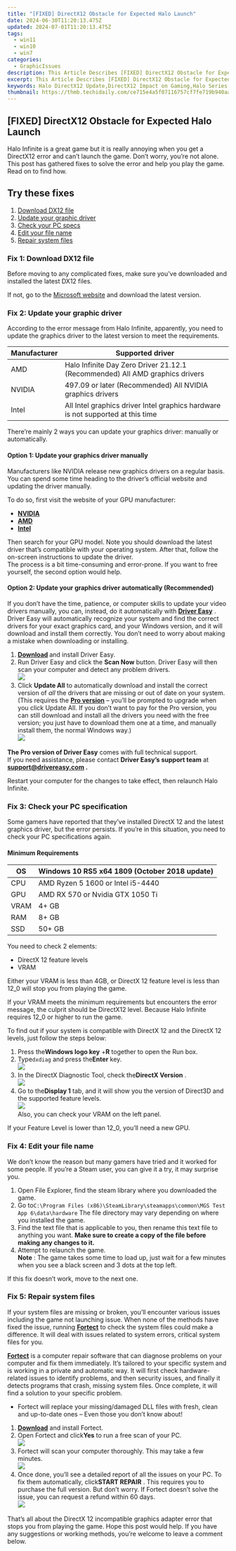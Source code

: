 ```yaml
---
title: "[FIXED] DirectX12 Obstacle for Expected Halo Launch"
date: 2024-06-30T11:20:13.475Z
updated: 2024-07-01T11:20:13.475Z
tags:
  - win11
  - win10
  - win7
categories:
  - GraphicIssues
description: This Article Describes [FIXED] DirectX12 Obstacle for Expected Halo Launch
excerpt: This Article Describes [FIXED] DirectX12 Obstacle for Expected Halo Launch
keywords: Halo DirectX12 Update,DirectX12 Impact on Gaming,Halo Series Technological Challenges,Anticipated Halo Games Released,Halo 7 Developer Insights,DirectX12 Gaming Advancements,Halo's Technical Development Obstacles
thumbnail: https://thmb.techidaily.com/ce715e4a5f07116757cf7fe719b940aadd98801d018a43c3249d3a4866964b88.jpg
---
```


## [FIXED] DirectX12 Obstacle for Expected Halo Launch

 Halo Infinite is a great game but it is really annoying when you get a DirectX12 error and can’t launch the game. Don’t worry, you’re not alone. This post has gathered fixes to solve the error and help you play the game. Read on to find how.

## Try these fixes

1. [Download DX12 file](#fix)
2. [Update your graphic driver](#fix1)
3. [Check your PC specs](#fix2)
4. [Edit your file name](#fix3)
5. [Repair system files](#fix4)

### Fix 1: Download DX12 file

 Before moving to any complicated fixes, make sure you’ve downloaded and installed the latest DX12 files.

 If not, go to the [Microsoft website](https://www.microsoft.com/en-us/download/details.aspx?id=35) and download the latest version.

### Fix 2: Update your graphic driver

 According to the error message from Halo Infinite, apparently, you need to update the graphics driver to the latest version to meet the requirements.

| **Manufacturer** | **Supported driver**                                                            |
| ---------------- | ------------------------------------------------------------------------------- |
| AMD              | Halo Infinite Day Zero Driver 21.12.1 (Recommended) All AMD graphics drivers    |
| NVIDIA           | 497.09 or later (Recommended) All NVIDIA graphics drivers                       |
| Intel            | All Intel graphics driver Intel graphics hardware is not supported at this time |

 There’re mainly 2 ways you can update your graphics driver: manually or automatically.

#### Option 1: Update your graphics driver manually

 Manufacturers like NVIDIA release new graphics drivers on a regular basis. You can spend some time heading to the driver’s official website and updating the driver manually.

To do so, first visit the website of your GPU manufacturer:

* **[NVIDIA](https://tools.techidaily.com/drivereasy/download/)**
* **[AMD](https://www.amd.com/en/support)**
* **[Intel](https://downloadcenter.intel.com/product/80939/Graphics)**

 Then search for your GPU model. Note you should download the latest driver that’s compatible with your operating system. After that, follow the on-screen instructions to update the driver.  
 The process is a bit time-consuming and error-prone. If you want to free yourself, the second option would help.

#### Option 2: Update your graphics driver automatically (Recommended)

 If you don’t have the time, patience, or computer skills to update your video drivers manually, you can, instead, do it automatically with [](https://tools.techidaily.com/drivereasy/download/) **[Driver Easy](https://tools.techidaily.com/drivereasy/download/)**  . Driver Easy will automatically recognize your system and find the correct drivers for your exact graphics card, and your Windows version, and it will download and install them correctly. You don’t need to worry about making a mistake when downloading or installing.

1. **[Download](https://tools.techidaily.com/drivereasy/download/) [](https://tools.techidaily.com/drivereasy/download/)**  and install Driver Easy.
2. Run Driver Easy and click the **Scan Now** button. Driver Easy will then scan your computer and detect any problem drivers.  
![](https://images.drivereasy.com/wp-content/uploads/2020/08/Scan-now.jpg)
3. Click **Update All** to automatically download and install the correct version of _all_ the drivers that are missing or out of date on your system. (This requires the **[Pro version](https://tools.techidaily.com/drivereasy/download/)**  – you’ll be prompted to upgrade when you click Update All. If you don’t want to pay for the Pro version, you can still download and install all the drivers you need with the free version; you just have to download them one at a time, and manually install them, the normal Windows way.)  
![](https://images.drivereasy.com/wp-content/uploads/2020/09/de-update-all-rtx-3080.jpg)

**The Pro version of Driver Easy** comes with full technical support.  
 If you need assistance, please contact **Driver Easy’s support team** at **[support@drivereasy.com](mailto:support@drivereasy.com) .**

 Restart your computer for the changes to take effect, then relaunch Halo Infinite.

### Fix 3: Check your PC specification

 Some gamers have reported that they’ve installed DirectX 12 and the latest graphics driver, but the error persists. If you’re in this situation, you need to check your PC specifications again.

#### Minimum Requirements

| OS   | Windows 10 RS5 x64 1809 (October 2018 update) |
| ---- | --------------------------------------------- |
| CPU  | AMD Ryzen 5 1600 or Intel i5-4440             |
| GPU  | AMD RX 570 or Nvidia GTX 1050 Ti              |
| VRAM | 4+ GB                                         |
| RAM  | 8+ GB                                         |
| SSD  | 50+ GB                                        |

You need to check 2 elements:

* DirectX 12 feature levels
* VRAM

 Either your VRAM is less than 4GB, or DirectX 12 feature level is less than 12\_0 will stop you from playing the game.

 If your VRAM meets the minimum requirements but encounters the error message, the culprit should be DirectX12 level. Because Halo Infinite requires 12\_0 or higher to run the game.

 To find out if your system is compatible with DirectX 12 and the DirectX 12 levels, just follow the steps below:

1. Press the**Windows logo key** +**R** together to open the Run box.
2. Type`dxdiag` and press the**Enter** key.  
![](https://images.drivereasy.com/wp-content/uploads/2021/12/dxdiag.jpg)
3. In the DirectX Diagnostic Tool, check the**DirectX Version** .  
![](https://images.drivereasy.com/wp-content/uploads/2021/12/directx12-1.jpg)
4. Go to the**Display 1** tab, and it will show you the version of Direct3D and the supported feature levels.  
![](https://images.drivereasy.com/wp-content/uploads/2021/12/directx12-2.jpg)  
 Also, you can check your VRAM on the left panel.

If your Feature Level is lower than 12\_0, you’ll need a new GPU.

### Fix 4: Edit your file name

 We don’t know the reason but many gamers have tried and it worked for some people. If you’re a Steam user, you can give it a try, it may surprise you.

1. Open File Explorer, find the steam library where you downloaded the game.
2. Go to`C:\Program Files (x86)\SteamLibrary\steamapps\common\MGS Test App 6\data\hardware` The file directory may vary depending on where you installed the game.
3. Find the text file that is applicable to you, then rename this text file to anything you want. **Make sure to create a copy of the file before making any changes to it.**
4. Attempt to relaunch the game.  
**Note** : The game takes some time to load up, just wait for a few minutes when you see a black screen and 3 dots at the top left.

If this fix doesn’t work, move to the next one.

### Fix 5: Repair system files

 If your system files are missing or broken, you’ll encounter various issues including the game not launching issue. When none of the methods have fixed the issue, running **[Fortect](https://tools.techidaily.com/drivereasy/download/)**  to check the system files could make a difference. It will deal with issues related to system errors, critical system files for you.

**[Fortect](https://tools.techidaily.com/drivereasy/download/)**  is a computer repair software that can diagnose problems on your computer and fix them immediately. It’s tailored to your specific system and is working in a private and automatic way. It will first check hardware-related issues to identify problems, and then security issues, and finally it detects programs that crash, missing system files. Once complete, it will find a solution to your specific problem.

* Fortect will replace your missing/damaged DLL files with fresh, clean and up-to-date ones – Even those you don’t know about!

1. **[Download](https://tools.techidaily.com/drivereasy/download/)**  and install Fortect.
2. Open Fortect and click**Yes** to run a free scan of your PC.  
![](https://images.drivereasy.com/wp-content/uploads/2022/01/fortect-1.jpg)
3. Fortect will scan your computer thoroughly. This may take a few minutes.  
![](https://images.drivereasy.com/wp-content/uploads/2022/01/fortect-2.jpg)
4. Once done, you’ll see a detailed report of all the issues on your PC. To fix them automatically, click**START REPAIR** . This requires you to purchase the full version. But don’t worry. If Fortect doesn’t solve the issue, you can request a refund within 60 days.  
![](https://images.drivereasy.com/wp-content/uploads/2022/01/fortect-3.jpg)

 That’s all about the DirectX 12 incompatible graphics adapter error that stops you from playing the game. Hope this post would help. If you have any suggestions or working methods, you’re welcome to leave a comment below.

<ins class="adsbygoogle"
     style="display:block"
     data-ad-format="autorelaxed"
     data-ad-client="ca-pub-7571918770474297"
     data-ad-slot="1223367746"></ins>



<ins class="adsbygoogle"
     style="display:block"
     data-ad-client="ca-pub-7571918770474297"
     data-ad-slot="8358498916"
     data-ad-format="auto"
     data-full-width-responsive="true"></ins>


